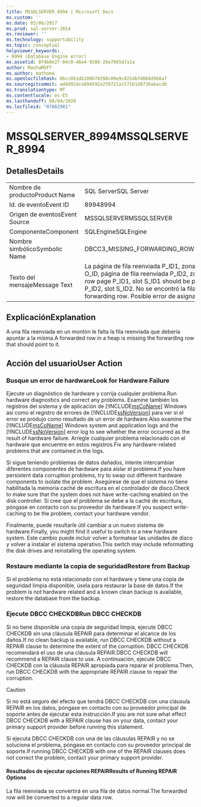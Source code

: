 ```yaml
---
title: MSSQLSERVER_8994 | Microsoft Docs
ms.custom: ''
ms.date: 03/06/2017
ms.prod: sql-server-2014
ms.reviewer: ''
ms.technology: supportability
ms.topic: conceptual
helpviewer_keywords:
- 8994 (Database Engine error)
ms.assetid: 8f4b0e2f-04c0-46e4-9208-20a7085d7a1a
author: MashaMSFT
ms.author: mathoma
ms.openlocfilehash: 0bcc0b1db100b70390c09e9c825dbfd068d968af
ms.sourcegitcommit: ad4d92dce894592a259721a1571b1d8736abacdb
ms.translationtype: MT
ms.contentlocale: es-ES
ms.lasthandoff: 08/04/2020
ms.locfileid: "87662981"
---
```

# <a name="mssqlserver_8994"></a><span data-ttu-id="8226f-102">MSSQLSERVER_8994</span><span class="sxs-lookup"><span data-stu-id="8226f-102">MSSQLSERVER_8994</span></span>
    
## <a name="details"></a><span data-ttu-id="8226f-103">Detalles</span><span class="sxs-lookup"><span data-stu-id="8226f-103">Details</span></span>  
  
|||  
|-|-|  
|<span data-ttu-id="8226f-104">Nombre de producto</span><span class="sxs-lookup"><span data-stu-id="8226f-104">Product Name</span></span>|<span data-ttu-id="8226f-105">SQL Server</span><span class="sxs-lookup"><span data-stu-id="8226f-105">SQL Server</span></span>|  
|<span data-ttu-id="8226f-106">Id. de evento</span><span class="sxs-lookup"><span data-stu-id="8226f-106">Event ID</span></span>|<span data-ttu-id="8226f-107">8994</span><span class="sxs-lookup"><span data-stu-id="8226f-107">8994</span></span>|  
|<span data-ttu-id="8226f-108">Origen de eventos</span><span class="sxs-lookup"><span data-stu-id="8226f-108">Event Source</span></span>|<span data-ttu-id="8226f-109">MSSQLSERVER</span><span class="sxs-lookup"><span data-stu-id="8226f-109">MSSQLSERVER</span></span>|  
|<span data-ttu-id="8226f-110">Componente</span><span class="sxs-lookup"><span data-stu-id="8226f-110">Component</span></span>|<span data-ttu-id="8226f-111">SQLEngine</span><span class="sxs-lookup"><span data-stu-id="8226f-111">SQLEngine</span></span>|  
|<span data-ttu-id="8226f-112">Nombre simbólico</span><span class="sxs-lookup"><span data-stu-id="8226f-112">Symbolic Name</span></span>|<span data-ttu-id="8226f-113">DBCC3_MISSING_FORWARDING_ROW</span><span class="sxs-lookup"><span data-stu-id="8226f-113">DBCC3_MISSING_FORWARDING_ROW</span></span>|  
|<span data-ttu-id="8226f-114">Texto del mensaje</span><span class="sxs-lookup"><span data-stu-id="8226f-114">Message Text</span></span>|<span data-ttu-id="8226f-115">La página de fila reenviada P_ID1, zona S_ID1 debería apuntar al Id. de objeto O_ID, página de fila reenviada P_ID2, zona S_ID2.</span><span class="sxs-lookup"><span data-stu-id="8226f-115">Object ID O_ID, forwarded row page P_ID1, slot S_ID1 should be pointed to by forwarding row page P_ID2, slot S_ID2.</span></span> <span data-ttu-id="8226f-116">No se encontró la fila reenviada.</span><span class="sxs-lookup"><span data-stu-id="8226f-116">Did not encounter forwarding row.</span></span> <span data-ttu-id="8226f-117">Posible error de asignación.</span><span class="sxs-lookup"><span data-stu-id="8226f-117">Possible allocation error.</span></span>|  
  
## <a name="explanation"></a><span data-ttu-id="8226f-118">Explicación</span><span class="sxs-lookup"><span data-stu-id="8226f-118">Explanation</span></span>  
 <span data-ttu-id="8226f-119">A una fila reenviada en un montón le falta la fila reenviada que debería apuntar a la misma.</span><span class="sxs-lookup"><span data-stu-id="8226f-119">A forwarded row in a heap is missing the forwarding row that should point to it.</span></span>  
  
## <a name="user-action"></a><span data-ttu-id="8226f-120">Acción del usuario</span><span class="sxs-lookup"><span data-stu-id="8226f-120">User Action</span></span>  
  
### <a name="look-for-hardware-failure"></a><span data-ttu-id="8226f-121">Busque un error de hardware</span><span class="sxs-lookup"><span data-stu-id="8226f-121">Look for Hardware Failure</span></span>  
 <span data-ttu-id="8226f-122">Ejecute un diagnóstico de hardware y corrija cualquier problema.</span><span class="sxs-lookup"><span data-stu-id="8226f-122">Run hardware diagnostics and correct any problems.</span></span> <span data-ttu-id="8226f-123">Examine también los registros del sistema y de aplicación de [!INCLUDE[msCoName](../../includes/msconame-md.md)] Windows así como el registro de errores de [!INCLUDE[ssNoVersion](../../includes/ssnoversion-md.md)] para ver si el error se produjo como resultado de un error de hardware.</span><span class="sxs-lookup"><span data-stu-id="8226f-123">Also examine the [!INCLUDE[msCoName](../../includes/msconame-md.md)] Windows system and application logs and the [!INCLUDE[ssNoVersion](../../includes/ssnoversion-md.md)] error log to see whether the error occurred as the result of hardware failure.</span></span> <span data-ttu-id="8226f-124">Arregle cualquier problema relacionado con el hardware que encuentre en estos registros.</span><span class="sxs-lookup"><span data-stu-id="8226f-124">Fix any hardware-related problems that are contained in the logs.</span></span>  
  
 <span data-ttu-id="8226f-125">Si sigue teniendo problemas de datos dañados, intente intercambiar diferentes componentes de hardware para aislar el problema.</span><span class="sxs-lookup"><span data-stu-id="8226f-125">If you have persistent data corruption problems, try to swap out different hardware components to isolate the problem.</span></span> <span data-ttu-id="8226f-126">Asegúrese de que el sistema no tiene habilitada la memoria caché de escritura en el controlador de disco.</span><span class="sxs-lookup"><span data-stu-id="8226f-126">Check to make sure that the system does not have write-caching enabled on the disk controller.</span></span> <span data-ttu-id="8226f-127">Si cree que el problema se debe a la caché de escritura, póngase en contacto con su proveedor de hardware.</span><span class="sxs-lookup"><span data-stu-id="8226f-127">If you suspect write-caching to be the problem, contact your hardware vendor.</span></span>  
  
 <span data-ttu-id="8226f-128">Finalmente, puede resultarle útil cambiar a un nuevo sistema de hardware.</span><span class="sxs-lookup"><span data-stu-id="8226f-128">Finally, you might find it useful to switch to a new hardware system.</span></span> <span data-ttu-id="8226f-129">Este cambio puede incluir volver a formatear las unidades de disco y volver a instalar el sistema operativo.</span><span class="sxs-lookup"><span data-stu-id="8226f-129">This switch may include reformatting the disk drives and reinstalling the operating system.</span></span>  
  
### <a name="restore-from-backup"></a><span data-ttu-id="8226f-130">Restaure mediante la copia de seguridad</span><span class="sxs-lookup"><span data-stu-id="8226f-130">Restore from Backup</span></span>  
 <span data-ttu-id="8226f-131">Si el problema no está relacionado con el hardware y tiene una copia de seguridad limpia disponible, úsela para restaurar la base de datos.</span><span class="sxs-lookup"><span data-stu-id="8226f-131">If the problem is not hardware related and a known clean backup is available, restore the database from the backup.</span></span>  
  
### <a name="run-dbcc-checkdb"></a><span data-ttu-id="8226f-132">Ejecute DBCC CHECKDB</span><span class="sxs-lookup"><span data-stu-id="8226f-132">Run DBCC CHECKDB</span></span>  
 <span data-ttu-id="8226f-133">Si no tiene disponible una copia de seguridad limpia, ejecute DBCC CHECKDB sin una cláusula REPAIR para determinar el alcance de los daños.</span><span class="sxs-lookup"><span data-stu-id="8226f-133">If no clean backup is available, run DBCC CHECKDB without a REPAIR clause to determine the extent of the corruption.</span></span> <span data-ttu-id="8226f-134">DBCC CHECKDB recomendará el uso de una cláusula REPAIR.</span><span class="sxs-lookup"><span data-stu-id="8226f-134">DBCC CHECKDB will recommend a REPAIR clause to use.</span></span> <span data-ttu-id="8226f-135">A continuación, ejecute DBCC CHECKDB con la cláusula REPAIR apropiada para reparar el problema.</span><span class="sxs-lookup"><span data-stu-id="8226f-135">Then, run DBCC CHECKDB with the appropriate REPAIR clause to repair the corruption.</span></span>  
  
> [!CAUTION]  
>  <span data-ttu-id="8226f-136">Si no está seguro del efecto que tendrá DBCC CHECKDB con una cláusula REPAIR en los datos, póngase en contacto con su proveedor principal de soporte antes de ejecutar esta instrucción.</span><span class="sxs-lookup"><span data-stu-id="8226f-136">If you are not sure what effect DBCC CHECKDB with a REPAIR clause has on your data, contact your primary support provider before running this statement.</span></span>  
  
 <span data-ttu-id="8226f-137">Si ejecuta DBCC CHECKDB con una de las cláusulas REPAIR y no se soluciona el problema, póngase en contacto con su proveedor principal de soporte.</span><span class="sxs-lookup"><span data-stu-id="8226f-137">If running DBCC CHECKDB with one of the REPAIR clauses does not correct the problem, contact your primary support provider.</span></span>  
  
#### <a name="results-of-running-repair-options"></a><span data-ttu-id="8226f-138">Resultados de ejecutar opciones REPAIR</span><span class="sxs-lookup"><span data-stu-id="8226f-138">Results of Running REPAIR Options</span></span>  
 <span data-ttu-id="8226f-139">La fila reenviada se convertirá en una fila de datos normal.</span><span class="sxs-lookup"><span data-stu-id="8226f-139">The forwarded row will be converted to a regular data row.</span></span>  
  
  
